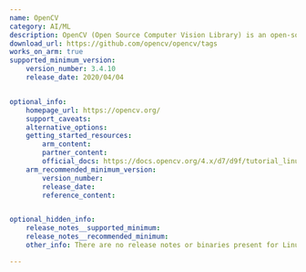```yaml
---
name: OpenCV
category: AI/ML
description: OpenCV (Open Source Computer Vision Library) is an open-source library aimed at real-time computer vision and machine learning applications
download_url: https://github.com/opencv/opencv/tags
works_on_arm: true
supported_minimum_version:
    version_number: 3.4.10
    release_date: 2020/04/04


optional_info:
    homepage_url: https://opencv.org/
    support_caveats:
    alternative_options: 
    getting_started_resources:
        arm_content: 
        partner_content: 
        official_docs: https://docs.opencv.org/4.x/d7/d9f/tutorial_linux_install.html
    arm_recommended_minimum_version:
        version_number: 
        release_date:
        reference_content:


optional_hidden_info:
    release_notes__supported_minimum: 
    release_notes__recommended_minimum:
    other_info: There are no release notes or binaries present for Linux/ARM64. OpenCV version 3.4.10 is installed and tested on the Neoverse N1, using steps mentioned [here](https://docs.opencv.org/3.4/d0/d76/tutorial_arm_crosscompile_with_cmake.html).

---
```

